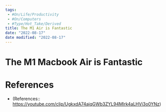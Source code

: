 ```yaml
---
tags:
 - #On/Life/Productivity
 - #On/Computers
 - #Type/Hot_Take/Derived
title: The M1 Air is Fantastic
date: "2022-08-17"
date modified: "2022-08-17"
---
```


# The M1 Macbook Air is Fantastic

# References
- (References:: https://youtube.com/clip/UgkxdA74ajqGWb3ZYL94Mlrk4aLHVi3o0YNz)
